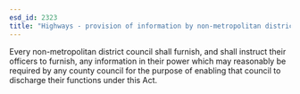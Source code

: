 ```yaml
---
esd_id: 2323
title: "Highways - provision of information by non-metropolitan district councils"
---
```


Every non-metropolitan district council shall furnish, and shall instruct their officers to furnish, any information in their power which may reasonably be required by any county council for the purpose of enabling that council to discharge their functions under this Act.

